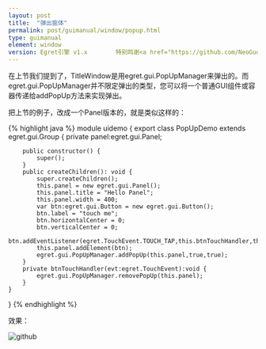 ```yaml
---
layout: post
title:  "弹出窗体"
permalink: post/guimanual/window/popup.html
type: guimanual
element: window
version: Egret引擎 v1.x        特别鸣谢<a href="https://github.com/NeoGuo/" target="_blank">郭少瑞</a>同学撰写此文档
---
```


在上节我们提到了，TitleWindow是用egret.gui.PopUpManager来弹出的。而egret.gui.PopUpManager并不限定弹出的类型，您可以将一个普通GUI组件或容器传递给addPopUp方法来实现弹出。

把上节的例子，改成一个Panel版本的，就是类似这样的：

{% highlight java  %}
module uidemo
{
    export class PopUpDemo extends egret.gui.Group
    {
        private panel:egret.gui.Panel;

        public constructor() {
            super();
        }
        public createChildren(): void {
            super.createChildren();
            this.panel = new egret.gui.Panel();
            this.panel.title = "Hello Panel";
            this.panel.width = 400;
            var btn:egret.gui.Button = new egret.gui.Button();
            btn.label = "touch me";
            btn.horizontalCenter = 0;
            btn.verticalCenter = 0;
            btn.addEventListener(egret.TouchEvent.TOUCH_TAP,this.btnTouchHandler,this);
            this.panel.addElement(btn);
            egret.gui.PopUpManager.addPopUp(this.panel,true,true);
        }
        private btnTouchHandler(evt:egret.TouchEvent):void {
            egret.gui.PopUpManager.removePopUp(this.panel);
        }
    }
}
{% endhighlight %}

效果：

![github]({{site.baseurl}}/assets/img/popup1.png "Egret")